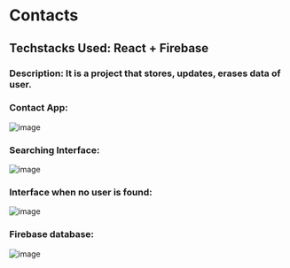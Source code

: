 # Contacts
## Techstacks Used: React + Firebase 
### Description: It is a project that stores, updates, erases data of user.
### Contact App:
![image](https://github.com/noobtdbs/Contacts/assets/101515827/4a3501c8-d8d0-4e3a-8943-f0e0b8eaae95)
### Searching Interface: 
![image](https://github.com/noobtdbs/Contacts/assets/101515827/14aebf5f-6c9d-4939-b102-bb5f5da88e8b)
### Interface when no user is found: 
![image](https://github.com/noobtdbs/Contacts/assets/101515827/023bcfc2-86f2-4b1c-8236-46e6f8841a91)
### Firebase database: 
![image](https://github.com/noobtdbs/Contacts/assets/101515827/8e37b526-9b41-42c5-84b0-490f90ea5601)



